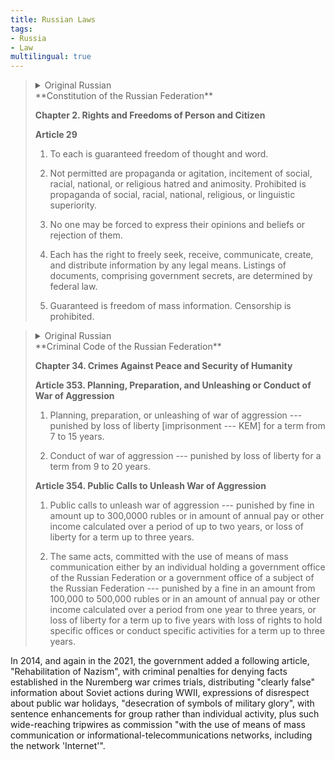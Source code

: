 ```yaml
---
title: Russian Laws
tags:
- Russia
- Law
multilingual: true
---
```


<blockquote markdown="1">
<details markdown="1">
<summary>Original Russian</summary>
**Конституция Российской Федерации**

**Глава 2. Права и свободы человека и гражданина**

**Статья 29**

1.  Каждому гарантируется свобода мысли и слова.

2.  Не допускаются пропаганда или агитация, возбуждающие социальную, расовую, национальную или религиозную ненависть и вражду. Запрещается пропаганда социального, расового, национального, религиозного или языкового превосходства.

3.  Никто не может быть принужден к выражению своих мнений и убеждений или отказу от них.

4.  Каждый имеет право свободно искать, получать, передавать, производить и распространять информацию любым законным способом. Перечень сведений, составляющих государственную тайну, определяется федеральным законом.

5.  Гарантируется свобода массовой информации. Цензура запрещается.
</details>
**Constitution of the Russian Federation**

**Chapter 2.  Rights and Freedoms of Person and Citizen**

**Article 29**

1.  To each is guaranteed freedom of thought and word.

2.  Not permitted are propaganda or agitation, incitement of social, racial, national, or religious hatred and animosity.  Prohibited is propaganda of social, racial, national, religious, or linguistic superiority.

3.  No one may be forced to express their opinions and beliefs or rejection of them.

4.  Each has the right to freely seek, receive, communicate, create, and distribute information by any legal means.  Listings of documents, comprising government secrets, are determined by federal law.

5.  Guaranteed is freedom of mass information.  Censorship is prohibited.
</blockquote>

<blockquote markdown="1">
<details markdown="1">
<summary>Original Russian</summary>
**Уголовный Кодекс Российской Федерации**

**Глава 34. Преступления против мира и безопасности человечества**

**Статья 353. Планирование, подготовка, развязывание или ведение агрессивной войны**

1.  Планирование, подготовка или развязывание агрессивной войны --- наказываются лишением свободы на срок от семи до пятнадцати лет.

2.  Ведение агрессивной войны - наказывается лишением свободы на срок от десяти до двадцати лет.

**Статья 354.  Публичные призывы к развязыванию агрессивной войны**

1. Публичные призывы к развязыванию агрессивной войны --- наказываются штрафом в размере до трехсот тысяч рублей или в размере заработной платы или иного дохода осужденного за период до двух лет либо лишением свободы на срок до трех лет.

2. Те же деяния, совершенные с использованием средств массовой информации либо лицом, занимающим государственную должность Российской Федерации или государственную должность субъекта Российской Федерации, --- наказываются штрафом в размере от ста тысяч до пятисот тысяч рублей или в размере заработной платы или иного дохода осужденного за период от одного года до трех лет либо лишением свободы на срок до пяти лет с лишением права занимать определенные должности или заниматься определенной деятельностью на срок до трех лет.
</details>
**Criminal Code of the Russian Federation**

**Chapter 34.  Crimes Against Peace and Security of Humanity**

**Article 353.  Planning, Preparation, and Unleashing or Conduct of War of Aggression**

1.  Planning, preparation, or unleashing of war of aggression --- punished by loss of liberty [imprisonment --- KEM] for a term from 7 to 15 years.

2.  Conduct of war of aggression --- punished by loss of liberty for a term from 9 to 20 years.

**Article 354.  Public Calls to Unleash War of Aggression**

1.  Public calls to unleash war of aggression --- punished by fine in amount up to 300,0000 rubles or in amount of annual pay or other income calculated over a period of up to two years, or loss of liberty for a term up to three years.

2.  The same acts, committed with the use of means of mass communication either by an individual holding a government office of the Russian Federation or a government office of a subject of the Russian Federation --- punished by a fine in an amount from 100,000 to 500,000 rubles or in an amount of annual pay or other income calculated over a period from one year to three years, or loss of liberty for a term up to five years with loss of rights to hold specific offices or conduct specific activities for a term up to three years.
</blockquote>

In 2014, and again in the 2021, the government added a following article, "Rehabilitation of Nazism", with criminal penalties for denying facts established in the Nuremberg war crimes trials, distributing "clearly false" information about Soviet actions during WWII, expressions of disrespect about public war holidays, "desecration of symbols of military glory", with sentence enhancements for group rather than individual activity, plus such wide-reaching tripwires as commission "with the use of means of mass communication or informational-telecommunications networks, including the network 'Internet'".
